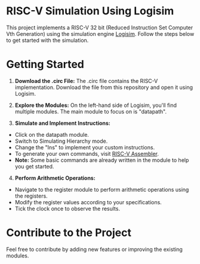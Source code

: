 # RISC-V Simulation Using Logisim
This project implements a RISC-V 32 bit (Reduced Instruction Set Computer Vth Generation) using the simulation engine [Logisim](https://sourceforge.net/projects/circuit/). Follow the steps below to get started with the simulation.

# Getting Started
1. **Download the .circ File:**
The .circ file contains the RISC-V implementation. Download the file from this repository and open it using Logisim.

2. **Explore the Modules:**
On the left-hand side of Logisim, you'll find multiple modules. The main module to focus on is "datapath".

3. **Simulate and Implement Instructions:**
- Click on the datapath module.
- Switch to Simulating Hierarchy mode.
- Change the "Ins" to implement your custom instructions.
- To generate your own commands, visit [RISC-V Assembler](https://riscvasm.lucasteske.dev/).
- **Note:** Some basic commands are already written in the module to help you get started.

4. **Perform Arithmetic Operations:**
- Navigate to the register module to perform arithmetic operations using the registers.
- Modify the register values according to your specifications.
- Tick the clock once to observe the results.

# Contribute to the Project
Feel free to contribute by adding new features or improving the existing modules. 
